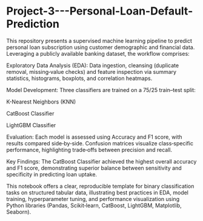 # Project-3---Personal-Loan-Default-Prediction
This repository presents a supervised machine learning pipeline to predict personal loan subscription using customer demographic and financial data. Leveraging a publicly available banking dataset, the workflow comprises:

Exploratory Data Analysis (EDA):
Data ingestion, cleansing (duplicate removal, missing‑value checks) and feature inspection via summary statistics, histograms, boxplots, and correlation heatmaps.

Model Development:
Three classifiers are trained on a 75/25 train–test split:

K-Nearest Neighbors (KNN)

CatBoost Classifier

LightGBM Classifier

Evaluation:
Each model is assessed using Accuracy and F1 score, with results compared side‑by‑side. Confusion matrices visualize class‑specific performance, highlighting trade‑offs between precision and recall.

Key Findings:
The CatBoost Classifier achieved the highest overall accuracy and F1 score, demonstrating superior balance between sensitivity and specificity in predicting loan uptake.

This notebook offers a clear, reproducible template for binary classification tasks on structured tabular data, illustrating best practices in EDA, model training, hyperparameter tuning, and performance visualization using Python libraries (Pandas, Scikit‑learn, CatBoost, LightGBM, Matplotlib, Seaborn).

